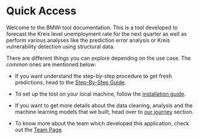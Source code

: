 # Quick Access

Welcome to the BMWi tool documentation. This is a tool developed to forecast the Kreis level unemployment rate for the next quarter as well as perform various analyses like the prediction error analysis or Kreis vulnerability detection using structural data. 

<!-- Add an image of the tool here -->

There are different things you can explore depending on the use case. The common ones are mentioned below: 

<!-- Link to the github with the latest predictions -->
<!-- - If you want the latest unemployment rate predictions, then you can visit [this page]().  -->

- If you want understand the step-by-step procedure to get fresh predictions, head to the [Step-By-Step Guide](../../steps/data_prep/). 

- To set up the tool on your local machine, follow the [installation guide](../../advanced/installation/#installation-steps). 

- If you want to get more details about the data cleaning, analysis and the machine learning models that we built, head over to [our journey](../../journey/models/) section.  

- To know more about the team which developed this application, check out the [Team Page](../../about/team/). 

<!-- - If you want to check out the techincal documentation and understand the prediction functions, visit the [techical documentation](../../advanced/tech_flow) page. -->

<!-- <span style="color:red">Add a download link here</span> -->
